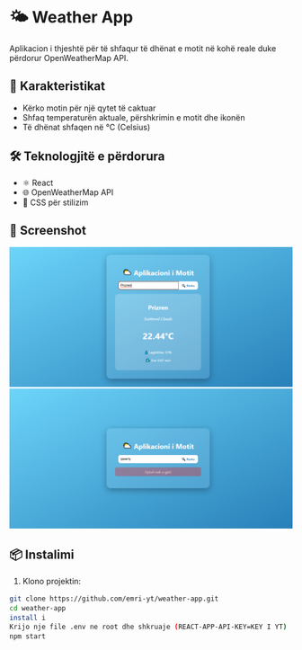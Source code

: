 # 🌤️ Weather App

Aplikacion i thjeshtë për të shfaqur të dhënat e motit në kohë reale duke përdorur OpenWeatherMap API.

## 🚀 Karakteristikat

- Kërko motin për një qytet të caktuar
- Shfaq temperaturën aktuale, përshkrimin e motit dhe ikonën
- Të dhënat shfaqen në °C (Celsius)

## 🛠️ Teknologjitë e përdorura

- ⚛️ React 
- 🌐 OpenWeatherMap API
- 💅 CSS për stilizim
## 📸 Screenshot

![Screenshot](https://raw.githubusercontent.com/EdmondKodra/weather-app/main/screenshot/photo1.png)
![Screenshot i aplikacionit](https://raw.githubusercontent.com/EdmondKodra/weather-app/main/screenshot/photo2.png)

## 📦 Instalimi

1. Klono projektin:

```bash
git clone https://github.com/emri-yt/weather-app.git
cd weather-app
install i
Krijo nje file .env ne root dhe shkruaje (REACT-APP-API-KEY=KEY I YT)
npm start
